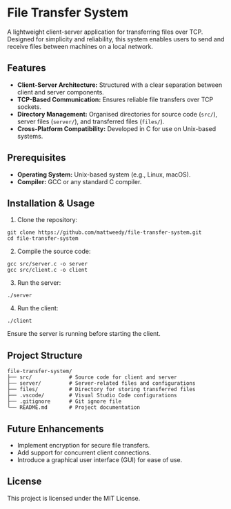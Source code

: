 # File Transfer System
A lightweight client-server application for transferring files over TCP. Designed for simplicity and reliability, this system enables users to send and receive files between machines on a local network.
## Features
- **Client-Server Architecture:** Structured with a clear separation between client and server components.
- **TCP-Based Communication:** Ensures reliable file transfers over TCP sockets.
- **Directory Management:** Organised directories for source code (`src/`), server files (`server/`), and transferred files (`files/`).
- **Cross-Platform Compatibility:** Developed in C for use on Unix-based systems.
## Prerequisites
- **Operating System:** Unix-based system (e.g., Linux, macOS).
- **Compiler:** GCC or any standard C compiler.
## Installation & Usage
1. Clone the repository:
```
git clone https://github.com/mattweedy/file-transfer-system.git
cd file-transfer-system
```
2. Compile the source code:
```
gcc src/server.c -o server
gcc src/client.c -o client
```
3. Run the server:
```
./server
```
4. Run the client:
```
./client
```
Ensure the server is running before starting the client.
## Project Structure
```
file-transfer-system/
├── src/            # Source code for client and server
├── server/         # Server-related files and configurations
├── files/          # Directory for storing transferred files
├── .vscode/        # Visual Studio Code configurations
├── .gitignore      # Git ignore file
└── README.md       # Project documentation
```
## Future Enhancements
- Implement encryption for secure file transfers.
- Add support for concurrent client connections.
- Introduce a graphical user interface (GUI) for ease of use.
## License
This project is licensed under the MIT License.
